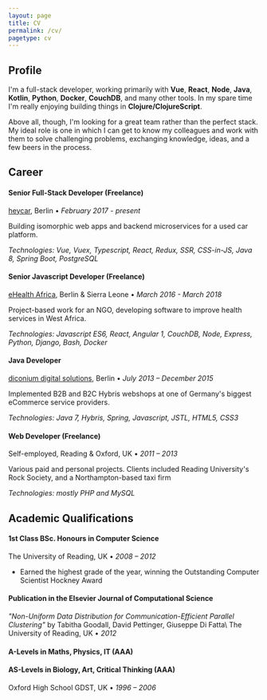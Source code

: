 ```yaml
---
layout: page
title: CV
permalink: /cv/
pagetype: cv
---
```


<!-- Download the polished PDF version [here][cv]. -->

## Profile

I'm a full-stack developer, working primarily with **Vue**, **React**, **Node**, **Java**, **Kotlin**, **Python**, **Docker**, **CouchDB**, and many other tools. In my spare time I'm really enjoying building things in **Clojure/ClojureScript**.

Above all, though, I'm looking for a great team rather than the perfect stack. My ideal role is one in which I can get to know my colleagues and work with them to solve challenging problems, exchanging knowledge, ideas, and a few beers in the process.

## Career

#### **Senior Full-Stack Developer (Freelance)**
[heycar][heycar], Berlin &#8226; *February 2017 - present*

Building isomorphic web apps and backend microservices for a used car platform.

*Technologies: Vue, Vuex, Typescript, React, Redux, SSR, CSS-in-JS, Java 8, Spring Boot, PostgreSQL*


#### **Senior Javascript Developer (Freelance)**
[eHealth Africa][eHA], Berlin & Sierra Leone &#8226; *March 2016 - March 2018*

Project-based work for an NGO, developing software to improve health services in West Africa.

*Technologies: Javascript ES6, React, Angular 1, CouchDB, Node, Express, Python, Django, Bash, Docker*


#### **Java Developer**
[diconium digital solutions][dmc], Berlin &#8226; *July 2013 – December 2015*

Implemented B2B and B2C Hybris webshops at one of Germany's biggest eCommerce service providers.

*Technologies: Java 7, Hybris, Spring, Javascript, JSTL, HTML5, CSS3*

#### **Web Developer (Freelance)**
Self-employed, Reading & Oxford, UK  &#8226; *2011 – 2013*

Various paid and personal projects. Clients included Reading University's Rock Society, and a Northampton-based taxi firm

*Technologies: mostly PHP and MySQL*

[eHA]: https://www.ehealthafrica.org/
[heycar]: https://www.hey.car/
[dmc]: https://diconium.com/
[cv]: ???


## Academic Qualifications

#### 1st Class BSc. Honours in Computer Science 

The University of Reading, UK  &#8226; *2008 – 2012*

* Earned the highest grade of the year, winning the Outstanding Computer Scientist Hockney Award

#### Publication in the Elsevier Journal of Computational Science
*"Non-Uniform Data Distribution for Communication-Efficient Parallel Clustering"* by Tabitha Goodall, David Pettinger, Giuseppe Di Fatta\\
The University of Reading, UK  &#8226; *2012*

#### A-Levels in Maths, Physics, IT (AAA)
#### AS-Levels in Biology, Art, Critical Thinking (AAA)
Oxford High School GDST, UK &#8226; *1996 – 2006*
